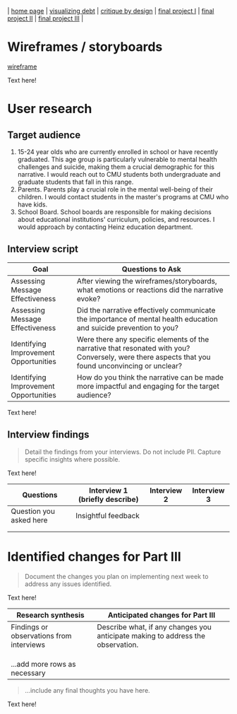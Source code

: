 | [home page](https://cmustudent.github.io/tswd-portfolio-templates/) | [visualizing debt](visualizing-government-debt) | [critique by design](critique-by-design) | [final project I](final-project-part-one) | [final project II](final-project-part-two) | [final project III](final-project-part-three) |

# Wireframes / storyboards
[wireframe](https://carnegiemellon.shorthandstories.com/c18c57a7-2d30-4ad6-9f17-15e08d43ebb3/index.html)

Text here!

# User research 

## Target audience
1. 15-24 year olds who are currently enrolled in school or have recently graduated.
This age group is particularly vulnerable to mental health challenges and suicide, making them a crucial demographic for this narrative. I would reach out to CMU students both undergraduate and graduate students that fall in this range.
2. Parents.
Parents play a crucial role in the mental well-being of their children. I would contact students in the master's programs at CMU who have kids.
3. School Board.
School boards are responsible for making decisions about educational institutions' curriculum, policies, and resources. I would approach by contacting Heinz education department.

## Interview script
| Goal | Questions to Ask |
|-------------------------------|-------------------------------------------------------------------------------------------------------------------------------------------------------|
|Assessing Message Effectiveness|After viewing the  wireframes/storyboards, what emotions or reactions did the narrative evoke?|
|Assessing Message Effectiveness|Did the narrative effectively communicate the importance of mental health education and suicide prevention to you?|
|Identifying Improvement Opportunities|Were there any specific elements of the narrative that resonated with you? Conversely, were there aspects that you found unconvincing or unclear?|
|Identifying Improvement Opportunities|How do you think the narrative can be made more impactful and engaging for the target audience?|

Text here!

## Interview findings
> Detail the findings from your interviews.  Do not include PII.  Capture specific insights where possible.

Text here!

| Questions               | Interview 1 (briefly describe) | Interview 2 | Interview 3 |
|-------------------------|--------------------------------|-------------|-------------|
| Question you asked here | Insightful feedback            |             |             |
|                         |                                |             |             |
|                         |                                |             |             |


# Identified changes for Part III
> Document the changes you plan on implementing next week to address any issues identified.  

Text here!

| Research synthesis                       | Anticipated changes for Part III                                                |
|------------------------------------------|---------------------------------------------------------------------------------|
| Findings or observations from interviews | Describe what, if any changes you anticipate making to address the observation. |
|                                          |                                                                                 |
|                                          |                                                                                 |
|                                          |                                                                                 |
| ...add more rows as necessary            |                                                                                 |

> ...include any final thoughts you have here. 

Text here!

